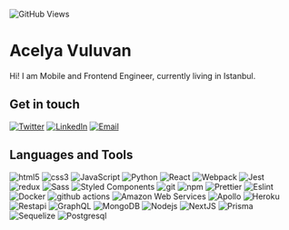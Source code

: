 ![GitHub Views](https://komarev.com/ghpvc/?username=acelyavul&color=FF007F)

# Acelya Vuluvan

Hi! I am Mobile and Frontend Engineer, currently living in Istanbul.

## Get in touch

<p>
<a href="https://twitter.com/acelya_vul" target="_blank"><img alt="Twitter" src="https://img.shields.io/badge/twitter-%231DA1F2.svg?&style=for-the-badge&logo=twitter&logoColor=white" /></a> 
<a href="https://www.linkedin.com/in/a%C3%A7elya-v-833887212/" target="_blank"><img alt="LinkedIn" src="https://img.shields.io/badge/linkedin-%230077B5.svg?&style=for-the-badge&logo=linkedin&logoColor=white" /></a>
<a href="mailto:acelyavuluvan@gmail.com" target="_blank"><img alt="Email" src="https://img.shields.io/badge/Gmail-fff?&style=for-the-badge&logo=gmail&logoColor=blue" /></a>
</p>



## Languages and Tools


<p>
  <img alt="html5" src="https://img.shields.io/badge/-HTML5-E34F26?style=flat-square&logo=html5&logoColor=white" />
  <img alt="css3" src="https://img.shields.io/badge/-CSS3-blue?style=flat&logo=CSS3&color=blue" />
  <img alt="JavaScript" src="https://img.shields.io/badge/JavaScript-grey?logo=javascript&logoWidth=20" />
  <img alt="Python" src="https://img.shields.io/badge/Python-F7CB3F?logo=python&style=flat-square" />
  <img alt="React" src="https://img.shields.io/badge/-React-45b8d8?style=flat-square&logo=react&logoColor=white" />
  <img alt="Webpack" src="https://img.shields.io/badge/-Webpack-F7F7F7?style=flat-square&logo=webpack&logoColor=1B74BA" /> 
  <img alt="Jest" src="https://img.shields.io/badge/-Jest-fff?style=flat&logo=jest&logoColor=944058" />
  <img alt="redux" src="https://img.shields.io/badge/-Redux-764ABC?style=flat-square&logo=redux&logoColor=white" />
  <img alt="Sass" src="https://img.shields.io/badge/-Sass-CC6699?style=flat-square&logo=sass&logoColor=white" />
  <img alt="Styled Components" src="https://img.shields.io/badge/-Styled_Components-E19772?style=flat-square&logo=styledcomponents&logoColor=fff" />
  <img alt="git" src="https://img.shields.io/badge/-Git-F05032?style=flat-square&logo=git&logoColor=white" />
  <img alt="npm" src="https://img.shields.io/badge/-NPM-CB3837?style=flat-square&logo=npm&logoColor=white" />
  <img alt="Prettier" src="https://img.shields.io/badge/-Prettier-F7B93E?style=flat-square&logo=prettier&logoColor=white" />
  <img alt="Eslint" src="https://img.shields.io/badge/-Eslint-553FC1?style=flat&logo=Eslint&color=553FC1" />
  <img alt="Docker" src="https://img.shields.io/badge/-Docker-46a2f1?style=flat-square&logo=docker&logoColor=white" />
  <img alt="github actions" src="https://img.shields.io/badge/-Github_Actions-2088FF?style=flat-square&logo=github-actions&logoColor=white" />
  <img alt="Amazon Web Services" src="https://img.shields.io/badge/-Amazon_Web_Services-F7F7F7?logo=amazon&logoColor=orange" />
  <img alt="Apollo" src="https://img.shields.io/badge/-Apollo%20GraphQL-311C87?style=flat-square&logo=apollo-graphql&logoColor=white" />
  <img alt="Heroku" src="https://img.shields.io/badge/-Heroku-430098?style=flat-square&logo=heroku&logoColor=white" />
  <img alt="Restapi" src="https://img.shields.io/badge/-RestAPI-00AFDF?style=flat&logo=RestAPI&color=00AFDF" />
  <img alt="GraphQL" src="https://img.shields.io/badge/-GraphQL-E10098?style=flat-square&logo=graphql&logoColor=white" />
  <img alt="MongoDB" src="https://img.shields.io/badge/-MongoDB-13aa52?style=flat-square&logo=mongodb&logoColor=white" />
  <img alt="Nodejs" src="https://img.shields.io/badge/-Nodejs-43853d?style=flat-square&logo=Node.js&logoColor=white" />
  <img alt="NextJS" src="https://img.shields.io/badge/-Nextjs-black?style=flat-square&logo=Next.js&color=black" />
  <img alt="Prisma" src="https://img.shields.io/badge/-Prisma-black?style=flat&logo=Prisma&color=black" />
  <img alt="Sequelize" src="https://img.shields.io/badge/-Sequelize-teal?style=flat-square&logo=Sequelize&color=white" />
  <img alt="Postgresql" src="https://img.shields.io/badge/-PostgreSQL-31648C?style=flat&logo=postgresql&logoColor=white" />
 
</p>


